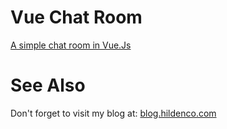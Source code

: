 # Vue Chat Room
[A simple chat room in Vue.Js](https://blog.hildenco.com/2019/01/a-simple-chat-room-in-vuejs.html)

# See Also
Don't forget to visit my blog at: [blog.hildenco.com](https://blog.hildenco.com)
